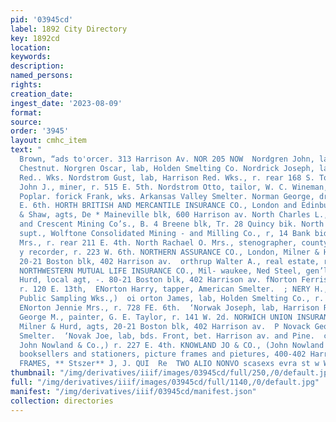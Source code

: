 ```yaml
---
pid: '03945cd'
label: 1892 City Directory
key: 1892cd
location: 
keywords: 
description: 
named_persons: 
rights: 
creation_date: 
ingest_date: '2023-08-09'
format: 
source: 
order: '3945'
layout: cmhc_item
text: "                                                                                     »E,
  Brown, “ads to'orcer. 313 Harrison Av. NOR 205 NOW  Nordgren John, lab, r. 850 W.
  Chestnut. Norgren Oscar, lab, Holden Smelting Co. Nordrick Joseph, lab, Harrison
  Red.. Wks. Nordstrom Gust, lab, Harrison Red. Wks., r. rear 168 S. Toledo av. Mordstrom
  John J., miner, r. 515 E. 5th. Nordstrom Otto, tailor, W. C. Wineman, r. 312 N.
  Poplar. forick Frank, wks. Arkansas Valley Smelter. Norman George, driver, r. 203
  E. 6th. HORTH BRITISH AND MERCANTILE INSURANCE CO., London and Edinburgh, Stickley
  & Shaw, agts, De * Maineville blk, 600 Harrison av. North Charles L., mgr., Catalpa
  and Crescent Mining Co’s., B. 4 Breene blk, Tr. 28 Quincy bik. North Gresham F.,
  supt., Wolftone Consolidated Mining - and Milling Co., r, 14 Bank bidg. ‘North Mary
  Mrs., r. rear 211 E. 4th. North Rachael O. Mrs., stenographer, county clerk and
  y recorder, r. 223 W. 6th. NORTHERN ASSURANCE CO., London, Milner & Hurd, agts,
  20-21 Boston blk, 402 Harrison av.  orthrup Walter A., real estate, r. 1830 W. Chestnut.
  NORTHWESTERN MUTUAL LIFE INSURANCE CO., Mil- waukee, Ned Steel, gen’l agt, F. W.
  Hurd, local agt, -. 80-21 Boston blk, 402 Harrison av. fNorton Ferris W., wheelwright,
  r. 120 E. 13th,  ENorton Harry, tapper, American Smelter.  ; NERY H., (Leadville
  Public Sampling Wks.,)  oi orton James, lab, Holden Smelting Co., r. 139 E. 3d.
  ENorton Jennie Mrs., r. 728 FE. 6th.  ‘Norwak Joseph, lab, Harrison Red. Wks.  Norwich
  George M., painter, G. E. Taylor, r. 141 W. 2d. NORWICH UNION INSURANCE CO., England,
  Milner & Hurd, agts, 20-21 Boston blk, 402 Harrison av.  P Novack Geor e, lab, Elgin
  Smelter.  ‘Novak Joe, lab, bds. Front, bet. Harrison av. and Pine.  cs Nowland Jobn,.
  John Nowland & Co.,) r. 227 E. 4th. KNOWLAND JO & CO., (John Nowland and Henry Bohm,)
  booksellers and stationers, picture frames and pietures, 400-402 Harrison av.  PICTURE
  FRAMES, ** Stszer** J, J. QUI  Re  TWO ALIO NONVO scasexs evra st w WO aT "
thumbnail: "/img/derivatives/iiif/images/03945cd/full/250,/0/default.jpg"
full: "/img/derivatives/iiif/images/03945cd/full/1140,/0/default.jpg"
manifest: "/img/derivatives/iiif/03945cd/manifest.json"
collection: directories
---
```

